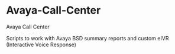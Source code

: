 # Avaya-Call-Center
Avaya Call Center

Scripts to work with Avaya BSD summary reports and custom eIVR (Interactive Voice Response)
